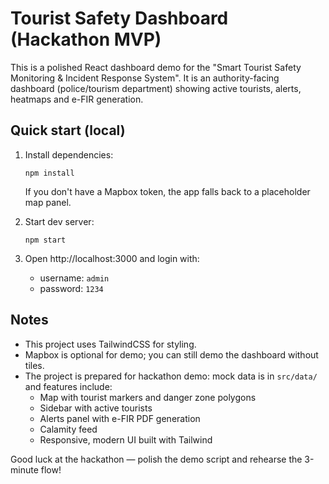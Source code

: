 # Tourist Safety Dashboard (Hackathon MVP)

This is a polished React dashboard demo for the "Smart Tourist Safety Monitoring & Incident Response System".
It is an authority-facing dashboard (police/tourism department) showing active tourists, alerts, heatmaps and e-FIR generation.

## Quick start (local)
1. Install dependencies:
   ```
   npm install
   ```



   If you don't have a Mapbox token, the app falls back to a placeholder map panel.

2. Start dev server:
   ```
   npm start
   ```

3. Open http://localhost:3000 and login with:
   - username: `admin`
   - password: `1234`

## Notes
- This project uses TailwindCSS for styling.
- Mapbox is optional for demo; you can still demo the dashboard without tiles.
- The project is prepared for hackathon demo: mock data is in `src/data/` and features include:
  - Map with tourist markers and danger zone polygons
  - Sidebar with active tourists
  - Alerts panel with e-FIR PDF generation
  - Calamity feed
  - Responsive, modern UI built with Tailwind

Good luck at the hackathon — polish the demo script and rehearse the 3-minute flow!

